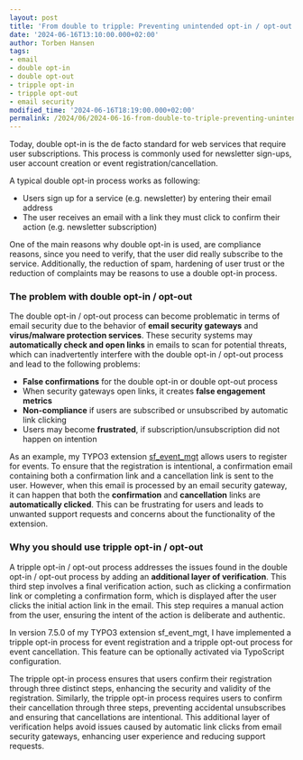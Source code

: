 ```yaml
---
layout: post
title: 'From double to tripple: Preventing unintended opt-in / opt-out confirmations'
date: '2024-06-16T13:10:00.000+02:00'
author: Torben Hansen
tags:
- email
- double opt-in
- double opt-out
- tripple opt-in
- tripple opt-out
- email security
modified_time: '2024-06-16T18:19:00.000+02:00'
permalink: /2024/06/2024-06-16-from-double-to-triple-preventing-unintended-opt-in-opt-out-confirmations.html
---
```


Today, double opt-in is the de facto standard for web services that require user subscriptions. This process is 
commonly used for newsletter sign-ups, user account creation or event registration/cancellation.

A typical double opt-in process works as following:

* Users sign up for a service (e.g. newsletter) by entering their email address
* The user receives an email with a link they must click to confirm their action (e.g. newsletter subscription)

One of the main reasons why double opt-in is used, are compliance reasons, since you need to verify, that the user 
did really subscribe to the service. Additionally, the reduction of spam, hardening of user trust or the reduction of 
complaints may be reasons to use a double opt-in process.

### The problem with double opt-in / opt-out

The double opt-in / opt-out process can become problematic in terms of email security due to the behavior of **email 
security gateways** and **virus/malware protection services**. These security systems may **automatically check and open 
links** in emails to scan for potential threats, which can inadvertently interfere with the double opt-in / opt-out
process and lead to the following problems:

* **False confirmations** for the double opt-in or double opt-out process
* When security gateways open links, it creates **false engagement metrics**
* **Non-compliance** if users are subscribed or unsubscribed by automatic link clicking
* Users may become **frustrated**, if subscription/unsubscription did not happen on intention

As an example, my TYPO3 extension [sf_event_mgt](https://extensions.typo3.org/extension/sf_event_mgt) allows users 
to register for events. To ensure that the registration is intentional, a confirmation email containing both a 
confirmation link and a cancellation link is sent to the user. However, when this email is processed by an email 
security gateway, it can happen that both the **confirmation** and **cancellation** links are **automatically clicked**. 
This can be frustrating for users and leads to unwanted support requests and concerns about the functionality of the 
extension.

### Why you should use tripple opt-in / opt-out

A tripple opt-in / opt-out process addresses the issues found in the double opt-in / opt-out process by adding an 
**additional layer of verification**. This third step involves a final verification action, such as clicking a 
confirmation link or completing a confirmation form, which is displayed after the user clicks the initial action 
link in the email. This step requires a manual action from the user, ensuring the intent of the action is deliberate 
and authentic.

In version 7.5.0 of my TYPO3 extension sf_event_mgt, I have implemented a tripple opt-in process for event 
registration and a tripple opt-out process for event cancellation. This feature can be optionally activated via 
TypoScript configuration.

The tripple opt-in process ensures that users confirm their registration through three distinct steps, enhancing 
the security and validity of the registration. Similarly, the tripple opt-in process requires users to confirm 
their cancellation through three steps, preventing accidental unsubscribes and ensuring that cancellations are 
intentional. This additional layer of verification helps avoid issues caused by automatic link clicks from email 
security gateways, enhancing user experience and reducing support requests.
